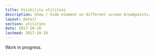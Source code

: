 ```yaml
---
title: Visibility utilities
description: Show / hide element on different screen breakpoints.
layout: detail
section: utilities
date: 2017-10-20
lastmod: 2017-10-28
---
```


Work in progress.
